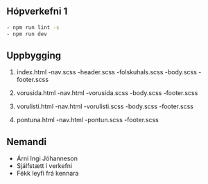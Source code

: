 ## Hópverkefni 1 

```bash
- npm run lint -s
- npm run dev 
```

## Uppbygging 

1. index.html 
	-nav.scss
	-header.scss
	-folskuhals.scss
	-body.scss
	-footer.scss

2. vorusida.html
	-nav.html
	-vorusida.scss
	-body.scss
	-footer.scss

3. vorulisti.html
	-nav.html
	-vorulisti.scss
	-body.scss 
	-footer.scss

4. pontuna.html
	-nav.html
	-pontun.scss
	-footer.scss

## Nemandi 

 - Árni Ingi Jóhanneson 
 - Sjálfstætt í verkefni 
 - Fékk leyfi frá kennara 
